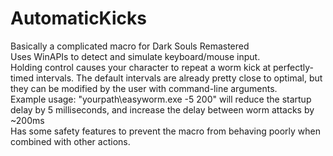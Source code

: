 # AutomaticKicks
Basically a complicated macro for Dark Souls Remastered <br />
Uses WinAPIs to detect and simulate keyboard/mouse input. <br />
Holding control causes your character to repeat a worm kick at perfectly-timed intervals. The default intervals are already pretty close to optimal, but they can be modified by the user with command-line arguments. <br />
Example usage: "yourpath\easyworm.exe -5 200" will reduce the startup delay by 5 milliseconds, and increase the delay between worm attacks by ~200ms <br />
Has some safety features to prevent the macro from behaving poorly when combined with other actions. <br />
